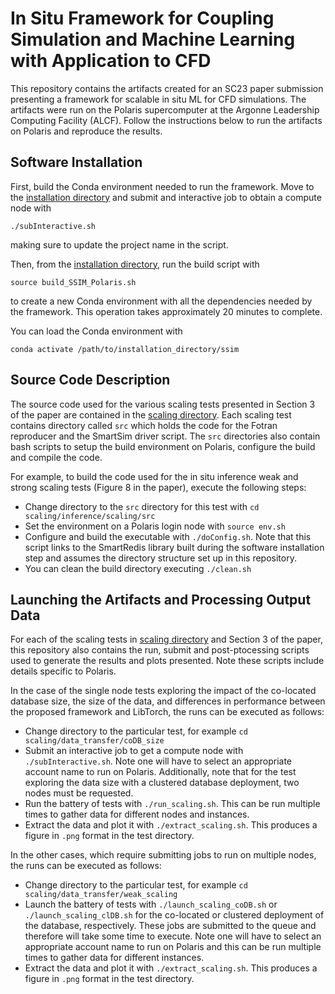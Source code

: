 # In Situ Framework for Coupling Simulation and Machine Learning with Application to CFD

This repository contains the artifacts created for an SC23 paper submission presenting a framework for scalable in situ ML for CFD simulations.
The artifacts were run on the Polaris supercomputer at the Argonne Leadership Computing Facility (ALCF).
Follow the instructions below to run the artifacts on Polaris and reproduce the results.

## Software Installation
First, build the Conda environment needed to run the framework.
Move to the [installation directory](./installation) and submit and interactive job to obtain a compute node with
```
./subInteractive.sh
```
making sure to update the project name in the script.

Then, from the [installation directory](./installation), run the build script with
```
source build_SSIM_Polaris.sh
```
to create a new Conda environment with all the dependencies needed by the framework.
This operation takes approximately 20 minutes to complete.

You can load the Conda environment with 
```
conda activate /path/to/installation_directory/ssim
```


## Source Code Description
The source code used for the various scaling tests presented in Section 3 of the paper are contained in the [scaling directory](./scaling).
Each scaling test contains directory called `src` which holds the code for the Fotran reproducer and the SmartSim driver script.
The `src` directories also contain bash scripts to setup the build environment on Polaris, configure the build and compile the code.

For example, to build the code used for the in situ inference weak and strong scaling tests (Figure 8 in the paper), execute the following steps:
- Change directory to the `src` directory for this test with `cd scaling/inference/scaling/src`
- Set the environment on a Polaris login node with `source env.sh`
- Configure and build the executable with `./doConfig.sh`. Note that this script links to the SmartRedis library built during the software installation step and assumes the directory structure set up in this repository.
- You can clean the build directory executing `./clean.sh`


## Launching the Artifacts and Processing Output Data
For each of the scaling tests in [scaling directory](./scaling) and Section 3 of the paper, this repository also contains the run, submit and post-ptocessing scripts used to generate the results and plots presented. Note these scripts include details specific to Polaris.

In the case of the single node tests exploring the impact of the co-located database size, the size of the data, and differences in performance between the proposed framework and LibTorch, the runs can be executed as follows:
- Change directory to the particular test, for example `cd scaling/data_transfer/coDB_size`
- Submit an interactive job to get a compute node with `./subInteractive.sh`. Note one will have to select an appropriate account name to run on Polaris. Additionally, note that for the test exploring the data size with a clustered database deployment, two nodes must be requested.
- Run the battery of tests with `./run_scaling.sh`. This can be run multiple times to gather data for different nodes and instances.
- Extract the data and plot it with `./extract_scaling.sh`. This produces a figure in `.png` format in the test directory.

In the other cases, which require submitting jobs to run on multiple nodes, the runs can be executed as follows:
- Change directory to the particular test, for example `cd scaling/data_transfer/weak_scaling`
- Launch the battery of tests with `./launch_scaling_coDB.sh` or `./launch_scaling_clDB.sh` for the co-located or clustered deployment of the database, respectively. These jobs are submitted to the queue and therefore will take some time to execute. Note one will have to select an appropriate account name to run on Polaris and this can be run multiple times to gather data for different instances.
- Extract the data and plot it with `./extract_scaling.sh`. This produces a figure in `.png` format in the test directory.



